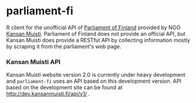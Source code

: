 parliament-fi
=============

R client for the unofficial API of [Parliament of Finland](http://web.eduskunta.fi/Resource.phx/parliament/index.htx) provided by NGO [Kansan Muisti](http://www.kansanmuisti.fi/about/background/). Parliament of Finland does not provide an official API, but Kansan Muisti does provide a RESTful API by collecting information mostly by scraping it from the parliament's web page. 

### Kansan Muisti API

Kansan Muisti website version 2.0 is currently under heavy development and `parliament-fi` uses an API based on this development version. API based on the development site can be found at http://dev.kansanmuisti.fi/api/v1/ .
